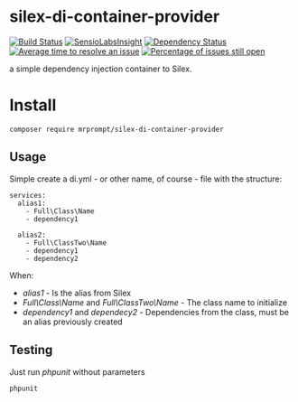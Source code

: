 # silex-di-container-provider 
[![Build Status](https://travis-ci.org/mrprompt/silex-di-container-provider.png)](https://travis-ci.org/mrprompt/silex-di-container-provider) 
[![SensioLabsInsight](https://insight.sensiolabs.com/projects/7b8ed0fc-2f5a-4e6f-84fd-030430a3482e/mini.png)](https://insight.sensiolabs.com/projects/7b8ed0fc-2f5a-4e6f-84fd-030430a3482e)
[![Dependency Status](https://www.versioneye.com/user/projects/55ddde652383e9002500006d/badge.svg?style=flat)](https://www.versioneye.com/user/projects/55ddde652383e9002500006d)
[![Average time to resolve an issue](http://isitmaintained.com/badge/resolution/mrprompt/silex-di-container-provider.svg)](http://isitmaintained.com/project/mrprompt/silex-di-container-provider "Average time to resolve an issue")
[![Percentage of issues still open](http://isitmaintained.com/badge/open/mrprompt/silex-di-container-provider.svg)](http://isitmaintained.com/project/mrprompt/silex-di-container-provider "Percentage of issues still open")

a simple dependency injection container to Silex.

# Install

```
composer require mrprompt/silex-di-container-provider
```

## Usage
Simple create a di.yml - or other name, of course - file with the structure:


```
services:
  alias1:
    - Full\Class\Name
    - dependency1

  alias2:
    - Full\ClassTwo\Name
    - dependency1
    - dependency2

```

When:

- *alias1* - Is the alias from Silex
- *Full\Class\Name* and *Full\ClassTwo\Name* - The class name to initialize
- *dependency1* and *dependecy2* - Dependencies from the class, must be an alias previously created

## Testing

Just run *phpunit* without parameters

```
phpunit
```
